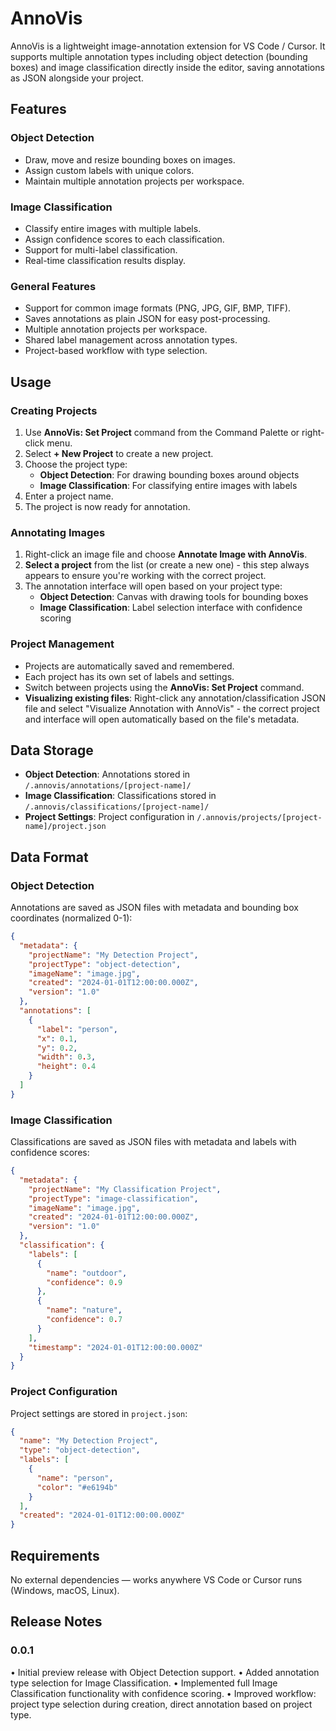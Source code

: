 # AnnoVis

AnnoVis is a lightweight image-annotation extension for VS Code / Cursor. It supports multiple annotation types including object detection (bounding boxes) and image classification directly inside the editor, saving annotations as JSON alongside your project.

## Features

### Object Detection
* Draw, move and resize bounding boxes on images.
* Assign custom labels with unique colors.
* Maintain multiple annotation projects per workspace.

### Image Classification
* Classify entire images with multiple labels.
* Assign confidence scores to each classification.
* Support for multi-label classification.
* Real-time classification results display.

### General Features
* Support for common image formats (PNG, JPG, GIF, BMP, TIFF).
* Saves annotations as plain JSON for easy post-processing.
* Multiple annotation projects per workspace.
* Shared label management across annotation types.
* Project-based workflow with type selection.

## Usage

### Creating Projects

1. Use **AnnoVis: Set Project** command from the Command Palette or right-click menu.
2. Select **+ New Project** to create a new project.
3. Choose the project type:
   - **Object Detection**: For drawing bounding boxes around objects
   - **Image Classification**: For classifying entire images with labels
4. Enter a project name.
5. The project is now ready for annotation.

### Annotating Images

1. Right-click an image file and choose **Annotate Image with AnnoVis**.
2. **Select a project** from the list (or create a new one) - this step always appears to ensure you're working with the correct project.
3. The annotation interface will open based on your project type:
   - **Object Detection**: Canvas with drawing tools for bounding boxes
   - **Image Classification**: Label selection interface with confidence scoring

### Project Management

* Projects are automatically saved and remembered.
* Each project has its own set of labels and settings.
* Switch between projects using the **AnnoVis: Set Project** command.
* **Visualizing existing files**: Right-click any annotation/classification JSON file and select "Visualize Annotation with AnnoVis" - the correct project and interface will open automatically based on the file's metadata.

## Data Storage

* **Object Detection**: Annotations stored in `/.annovis/annotations/[project-name]/`
* **Image Classification**: Classifications stored in `/.annovis/classifications/[project-name]/`
* **Project Settings**: Project configuration in `/.annovis/projects/[project-name]/project.json`

## Data Format

### Object Detection
Annotations are saved as JSON files with metadata and bounding box coordinates (normalized 0-1):
```json
{
  "metadata": {
    "projectName": "My Detection Project",
    "projectType": "object-detection",
    "imageName": "image.jpg",
    "created": "2024-01-01T12:00:00.000Z",
    "version": "1.0"
  },
  "annotations": [
    {
      "label": "person",
      "x": 0.1,
      "y": 0.2,
      "width": 0.3,
      "height": 0.4
    }
  ]
}
```

### Image Classification
Classifications are saved as JSON files with metadata and labels with confidence scores:
```json
{
  "metadata": {
    "projectName": "My Classification Project",
    "projectType": "image-classification",
    "imageName": "image.jpg",
    "created": "2024-01-01T12:00:00.000Z",
    "version": "1.0"
  },
  "classification": {
    "labels": [
      {
        "name": "outdoor",
        "confidence": 0.9
      },
      {
        "name": "nature",
        "confidence": 0.7
      }
    ],
    "timestamp": "2024-01-01T12:00:00.000Z"
  }
}
```

### Project Configuration
Project settings are stored in `project.json`:
```json
{
  "name": "My Detection Project",
  "type": "object-detection",
  "labels": [
    {
      "name": "person",
      "color": "#e6194b"
    }
  ],
  "created": "2024-01-01T12:00:00.000Z"
}
```

## Requirements

No external dependencies — works anywhere VS Code or Cursor runs (Windows, macOS, Linux).

## Release Notes

### 0.0.1

• Initial preview release with Object Detection support.
• Added annotation type selection for Image Classification.
• Implemented full Image Classification functionality with confidence scoring.
• Improved workflow: project type selection during creation, direct annotation based on project type.
